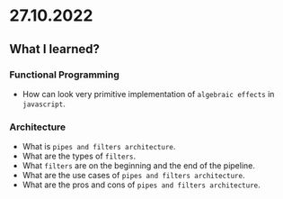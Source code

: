 # 27.10.2022

## What I learned?

### Functional Programming

- How can look very primitive implementation of `algebraic effects` in `javascript`.

### Architecture

- What is `pipes and filters architecture`.
- What are the types of `filters`.
- What `filters` are on the beginning and the end of the pipeline.
- What are the use cases of `pipes and filters architecture`.
- What are the pros and cons of `pipes and filters architecture`.
